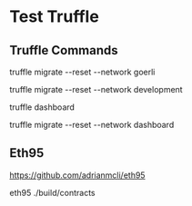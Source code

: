 # Test Truffle

## Truffle Commands
truffle migrate --reset --network goerli

truffle migrate --reset --network development


truffle dashboard

truffle migrate --reset --network dashboard


## Eth95
https://github.com/adrianmcli/eth95

eth95 ./build/contracts